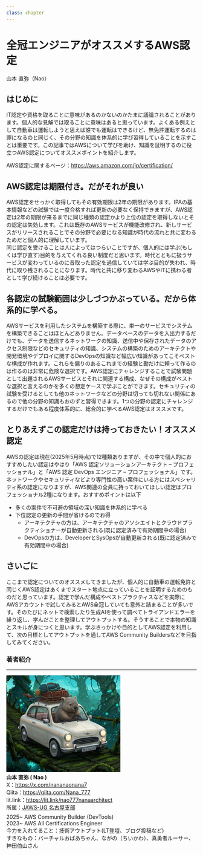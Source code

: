 ```yaml
---
class: chapter
---
```


# 全冠エンジニアがオススメするAWS認定

<div class="flush-right">
山本 直弥（Nao）
</div>

## はじめに
IT認定や資格を取ることに意味があるのかないのかたまに議論されることがあります。個人的な見解では取ることに意味はあると思っています。よくある例えとして自動車は運転しようと思えば誰でも運転はできるけど、無免許運転するのは罪になるのと同じく、その分野の知識を体系的に学び習得していることを示すことは重要です。この記事ではAWSについて学びを助け、知識を証明するのに役立つAWS認定についてオススメポイントを紹介します。

AWS認定に関するページ：https://aws.amazon.com/jp/certification/

## AWS認定は期限付き。だがそれが良い
AWS認定をせっかく取得してもその有効期限は2年の期限があります。IPAの基本情報などの試験では一度合格すれば更新の必要なく保持できますが、AWS認定は2年の期限が来るまでに同じ種類の認定かより上位の認定を取得しないとその認定は失効します。これは既存のAWSサービスが機能改修され、新しサービスがリリースされることでその分野で必要になる知識が時代の流れと共に変わるためだと個人的に理解しています。  
同じ認定を受けることは人によってはつらいことですが、個人的には学ぶ(もしくは学び直す)目的を与えてくれる良い制度だと思います。時代とともに扱うサービスが変わっているのに昔取った認定を過信していては学ぶ目的が失われ、時代に取り残されることになります。時代と共に移り変わるAWSやITに携わる者として学び続けることは必要です。


## 各認定の試験範囲は少しづつかぶっている。だから体系的に学べる。
AWSサービスを利用したシステムを構築する際に、単一のサービスでシステムを構築できることはほとんどありません。データベースのデータを入出力するだけでも、データを送信するネットワークの知識、送信中や保存されたデータのアクセス制限などのセキュリティの知識、システムの構築のためのアーキテクトや開発環境やデプロイに関するDevOpsの知識など幅広い知識があってこそベストな構成が作れます。これらを偏りのあるこれまでの経験と勘だけに頼って作るのは作るのは非常に危険な選択です。AWS認定にチャレンジすることで試験問題として出題されるAWSサービスとそれに関連する構成、なぜその構成がベストな選択と言えるのかを多くの想定ケースで学ぶことができます。セキュリティの試験を受けるとしても他のネットワークなどの分野は切っても切れない関係にあるので他の分野の知識もおのずと習得できます。1つの分野の認定にチャレンジするだけでもある程度体系的に、総合的に学べるAWS認定はオススメです。

## とりあえずこの認定だけは持っておきたい！オススメ認定
AWSの認定は現在(2025年5月時点)で12種類ありますが、その中で個人的におすすめしたい認定はやはり「AWS 認定ソリューションアーキテクト – プロフェッショナル」と「AWS 認定 DevOps エンジニア – プロフェッショナル」です。ネットワークやセキュリティなどより専門性の高い案件にいる方にはスペシャリティ系の認定になりますが、AWS関連の全員に持っておいてほしい認定はプロフェッショナル2種になります。おすすめポイントは以下
- 多くの案件で不可避の領域の深い知識を体系的に学べる
- 下位認定の更新の手間が省けるのでお得
  - アーキテクチャの方は、アーキテクチャのアソシエイトとクラウドプラクティショナーが自動更新される(既に認定済みで有効期間中の場合)
  - DevOpsの方は、DeveloperとSysOpsが自動更新される(既に認定済みで有効期間中の場合)

## さいごに
ここまで認定についてのオススメしてきましたが、個人的に自動車の運転免許と同じくAWS認定はあくまでスタート地点に立っていることを証明するためのものだと思っています。認定で学んだ構成やベストプラクティスなどを実際にAWSアカウントで試してみるとAWS全冠していても意外と詰まることが多いです。そのたびにネットで検索したり生成AIを使って調べてトライアンドエラーを繰り返し、学んだことを整理してアウトプットする。そうすることで本物の知識とスキルが身につくと思います。学ぶきっかけや目的としてAWS認定を利用して、次の目標としてアウトプットを通してAWS Community Buildersなどを目指してみてください。

### 著者紹介

---

<div class="author-profile">
    <img src="images/naosan.jpg" width="60%">
    <div>
        <div>
            <b>山本 直弥 ( Nao )</b></br> 
            X：<a href="https://x.com/nananaonana7">https://x.com/nananaonana7</a></br> 
            Qiita：<a href="https://qiita.com/Nana_777">https://qiita.com/Nana_777</a></br> 
            lit.link：<a href="https://qiita.com/Nana_777">https://lit.link/nao777nanaarchitect</a></br> 
            所属：<a href="https://jawsug-nagoya.connpass.com/">JAWS-UG 名古屋支部</a>
        </div>
    </div>
</div>
<p style="margin-top: 0.5em; margin-bottom: 2em;">
2025~ AWS Community Builder (DevTools) </br> 
2023~ AWS All Certifications Engineer </br> 
今力を入れてること：技術アウトプット(LT登壇、ブログ投稿など) </br> 
すきなもの：バーチャルおばあちゃん、ながの（ちいかわ）、真勇者ルーサー、神田伯山さん </br> 
</p>